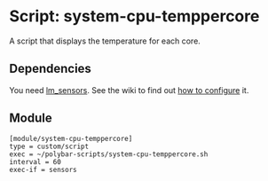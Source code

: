 # Script: system-cpu-temppercore

A script that displays the temperature for each core.


## Dependencies

You need [lm_sensors](https://archlinux.org/packages/lm_sensors). See the wiki to find out [how to configure](https://wiki.archlinux.org/index.php/lm_sensors) it.


## Module

```
[module/system-cpu-temppercore]
type = custom/script
exec = ~/polybar-scripts/system-cpu-temppercore.sh
interval = 60
exec-if = sensors
```
